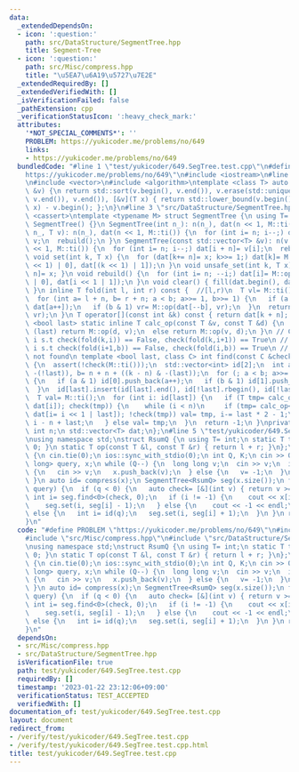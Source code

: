 ```yaml
---
data:
  _extendedDependsOn:
  - icon: ':question:'
    path: src/DataStructure/SegmentTree.hpp
    title: Segment-Tree
  - icon: ':question:'
    path: src/Misc/compress.hpp
    title: "\u5EA7\u6A19\u5727\u7E2E"
  _extendedRequiredBy: []
  _extendedVerifiedWith: []
  _isVerificationFailed: false
  _pathExtension: cpp
  _verificationStatusIcon: ':heavy_check_mark:'
  attributes:
    '*NOT_SPECIAL_COMMENTS*': ''
    PROBLEM: https://yukicoder.me/problems/no/649
    links:
    - https://yukicoder.me/problems/no/649
  bundledCode: "#line 1 \"test/yukicoder/649.SegTree.test.cpp\"\n#define PROBLEM \"\
    https://yukicoder.me/problems/no/649\"\n#include <iostream>\n#line 2 \"src/Misc/compress.hpp\"\
    \n#include <vector>\n#include <algorithm>\ntemplate <class T> auto compress(std::vector<T>\
    \ &v) {\n return std::sort(v.begin(), v.end()), v.erase(std::unique(v.begin(),\
    \ v.end()), v.end()), [&v](T x) { return std::lower_bound(v.begin(), v.end(),\
    \ x) - v.begin(); };\n}\n#line 3 \"src/DataStructure/SegmentTree.hpp\"\n#include\
    \ <cassert>\ntemplate <typename M> struct SegmentTree {\n using T= typename M::T;\n\
    \ SegmentTree() {}\n SegmentTree(int n_): n(n_), dat(n << 1, M::ti()) {}\n SegmentTree(int\
    \ n_, T v): n(n_), dat(n << 1, M::ti()) {\n  for (int i= n; i--;) dat[i + n]=\
    \ v;\n  rebuild();\n }\n SegmentTree(const std::vector<T> &v): n(v.size()), dat(n\
    \ << 1, M::ti()) {\n  for (int i= n; i--;) dat[i + n]= v[i];\n  rebuild();\n }\n\
    \ void set(int k, T x) {\n  for (dat[k+= n]= x; k>>= 1;) dat[k]= M::op(dat[(k\
    \ << 1) | 0], dat[(k << 1) | 1]);\n }\n void unsafe_set(int k, T x) { dat[k +\
    \ n]= x; }\n void rebuild() {\n  for (int i= n; --i;) dat[i]= M::op(dat[i << 1\
    \ | 0], dat[i << 1 | 1]);\n }\n void clear() { fill(dat.begin(), dat.end(), M::ti());\
    \ }\n inline T fold(int l, int r) const {  //[l,r)\n  T vl= M::ti(), vr= M::ti();\n\
    \  for (int a= l + n, b= r + n; a < b; a>>= 1, b>>= 1) {\n   if (a & 1) vl= M::op(vl,\
    \ dat[a++]);\n   if (b & 1) vr= M::op(dat[--b], vr);\n  }\n  return M::op(vl,\
    \ vr);\n }\n T operator[](const int &k) const { return dat[k + n]; }\n template\
    \ <bool last> static inline T calc_op(const T &v, const T &d) {\n  if constexpr\
    \ (last) return M::op(d, v);\n  else return M::op(v, d);\n }\n // Case 0. find\
    \ i s.t check(fold(k,i)) == False, check(fold(k,i+1)) == True\n // Case 1. find\
    \ i s.t check(fold(i+1,b)) == False, check(fold(i,b)) == True\n // return -1 if\
    \ not found\n template <bool last, class C> int find(const C &check, int k) const\
    \ {\n  assert(!check(M::ti()));\n  std::vector<int> id[2];\n  int a= n + (k &\
    \ -(!last)), b= n + n + ((k - n) & -(last));\n  for (; a < b; a>>= 1, b>>= 1)\
    \ {\n   if (a & 1) id[0].push_back(a++);\n   if (b & 1) id[1].push_back(--b);\n\
    \  }\n  id[last].insert(id[last].end(), id[!last].rbegin(), id[!last].rend());\n\
    \  T val= M::ti();\n  for (int i: id[last]) {\n   if (T tmp= calc_op<last>(val,\
    \ dat[i]); check(tmp)) {\n    while (i < n)\n     if (tmp= calc_op<last>(val,\
    \ dat[i= i << 1 | last]); !check(tmp)) val= tmp, i-= last * 2 - 1;\n    return\
    \ i - n + last;\n   } else val= tmp;\n  }\n  return -1;\n }\nprivate:\n const\
    \ int n;\n std::vector<T> dat;\n};\n#line 5 \"test/yukicoder/649.SegTree.test.cpp\"\
    \nusing namespace std;\nstruct RsumQ {\n using T= int;\n static T ti() { return\
    \ 0; }\n static T op(const T &l, const T &r) { return l + r; }\n};\nsigned main()\
    \ {\n cin.tie(0);\n ios::sync_with_stdio(0);\n int Q, K;\n cin >> Q >> K;\n vector<long\
    \ long> query, x;\n while (Q--) {\n  long long v;\n  cin >> v;\n  if (v == 1)\
    \ {\n   cin >> v;\n   x.push_back(v);\n  } else {\n   v= -1;\n  }\n  query.push_back(v);\n\
    \ }\n auto id= compress(x);\n SegmentTree<RsumQ> seg(x.size());\n for (auto q:\
    \ query) {\n  if (q < 0) {\n   auto check= [&](int v) { return v >= K; };\n  \
    \ int i= seg.find<0>(check, 0);\n   if (i != -1) {\n    cout << x[i] << endl;\n\
    \    seg.set(i, seg[i] - 1);\n   } else {\n    cout << -1 << endl;\n   }\n  }\
    \ else {\n   int i= id(q);\n   seg.set(i, seg[i] + 1);\n  }\n }\n return 0;\n\
    }\n"
  code: "#define PROBLEM \"https://yukicoder.me/problems/no/649\"\n#include <iostream>\n\
    #include \"src/Misc/compress.hpp\"\n#include \"src/DataStructure/SegmentTree.hpp\"\
    \nusing namespace std;\nstruct RsumQ {\n using T= int;\n static T ti() { return\
    \ 0; }\n static T op(const T &l, const T &r) { return l + r; }\n};\nsigned main()\
    \ {\n cin.tie(0);\n ios::sync_with_stdio(0);\n int Q, K;\n cin >> Q >> K;\n vector<long\
    \ long> query, x;\n while (Q--) {\n  long long v;\n  cin >> v;\n  if (v == 1)\
    \ {\n   cin >> v;\n   x.push_back(v);\n  } else {\n   v= -1;\n  }\n  query.push_back(v);\n\
    \ }\n auto id= compress(x);\n SegmentTree<RsumQ> seg(x.size());\n for (auto q:\
    \ query) {\n  if (q < 0) {\n   auto check= [&](int v) { return v >= K; };\n  \
    \ int i= seg.find<0>(check, 0);\n   if (i != -1) {\n    cout << x[i] << endl;\n\
    \    seg.set(i, seg[i] - 1);\n   } else {\n    cout << -1 << endl;\n   }\n  }\
    \ else {\n   int i= id(q);\n   seg.set(i, seg[i] + 1);\n  }\n }\n return 0;\n\
    }\n"
  dependsOn:
  - src/Misc/compress.hpp
  - src/DataStructure/SegmentTree.hpp
  isVerificationFile: true
  path: test/yukicoder/649.SegTree.test.cpp
  requiredBy: []
  timestamp: '2023-01-22 23:12:06+09:00'
  verificationStatus: TEST_ACCEPTED
  verifiedWith: []
documentation_of: test/yukicoder/649.SegTree.test.cpp
layout: document
redirect_from:
- /verify/test/yukicoder/649.SegTree.test.cpp
- /verify/test/yukicoder/649.SegTree.test.cpp.html
title: test/yukicoder/649.SegTree.test.cpp
---
```

